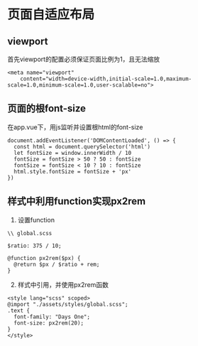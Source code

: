 # 页面自适应布局

## viewport
首先viewport的配置必须保证页面比例为1，且无法缩放
```
<meta name="viewport"
    content="width=device-width,initial-scale=1.0,maximum-scale=1.0,minimum-scale=1.0,user-scalable=no">
```

## 页面的根font-size
在app.vue下，用js监听并设置根html的font-size
```
document.addEventListener('DOMContentLoaded', () => {
  const html = document.querySelector('html')
  let fontSize = window.innerWidth / 10
  fontSize = fontSize > 50 ? 50 : fontSize
  fontSize = fontSize < 10 ? 10 : fontSize
  html.style.fontSize = fontSize + 'px'
})
```

## 样式中利用function实现px2rem
1. 设置function
```
\\ global.scss

$ratio: 375 / 10;

@function px2rem($px) {
  @return $px / $ratio + rem;
}
```

2. 样式中引用，并使用px2rem函数
```
<style lang="scss" scoped>
@import "./assets/styles/global.scss";
.text {
  font-family: "Days One";
  font-size: px2rem(20);
}
</style>
```